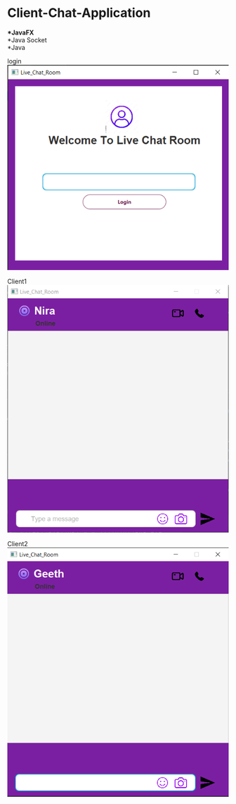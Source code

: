 # Client-Chat-Application

<b>*JavaFX<br></b>
*Java Socket<br>
*Java<br>


login<br>
![screenshot](src/assets/project/logn.png)<br>

Client1<br>
![screenshot](src/assets/project/client1.png)<br>

Client2<br>
![screenshot](src/assets/project/client2.png)
